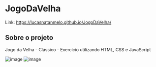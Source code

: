 # JogoDaVelha

Link: https://lucasnatanmelo.github.io/JogoDaVelha/

## Sobre o projeto
Jogo da Velha - Clássico - Exercício utilizando HTML, CSS e JavaScript

![image](https://user-images.githubusercontent.com/100950738/167474392-7c29be75-a561-4796-90db-2ace3aee8a76.png)
![image](https://user-images.githubusercontent.com/100950738/167474461-4c50ea6c-7366-460d-a3b5-f0e6a3f9547d.png)
